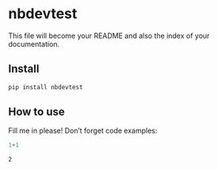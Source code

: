 nbdevtest
================

<!-- WARNING: THIS FILE WAS AUTOGENERATED! DO NOT EDIT! -->

This file will become your README and also the index of your
documentation.

## Install

``` sh
pip install nbdevtest
```

## How to use

Fill me in please! Don’t forget code examples:

``` python
1+1
```

    2
